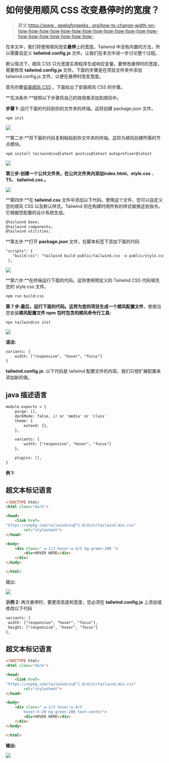 # 如何使用顺风 CSS 改变悬停时的宽度？

> 原文:[https://www . geeksforgeeks . org/how-to-change-width-on-how-how-how-how-how-how-how-how-how-how-how-how-how-how-how-how-how-how-how-how-](https://www.geeksforgeeks.org/how-to-change-the-width-on-hover-using-tailwind-css/)

在本文中，我们将使用顺风改变**悬停**上的宽度。Tailwind 中没有内置的方法，所以需要自定义 **tailwind.config.js** 文件。让我们在本文中进一步讨论整个过程。

默认情况下，顺风 CSS 只为宽度实用程序生成响应变量。要修改悬停时的宽度，需要修改 **tailwind.config.js** 文件。下面的步骤是在项目文件夹中添加 tailwind.config.js 文件，以便在悬停时改变宽度。

首先你要[安装顺风 CSS](https://www.geeksforgeeks.org/css-tailwind-introduction/) 。下面给出了安装顺风 CSS 的步骤。

**先决条件:**按照以下步骤将自己的效用类添加到顺风中。

**步骤 1:** 运行下面的代码到你的文件夹的终端。这将创建 package.json 文件。

```html
npm init 
```

![](img/58823b91e5fd1af01698c6473905d70f.png)

**第二步:**将下面的代码复制粘贴到你文件夹的终端。这将为顺风创建所需的节点模块。

```html
npm install tailwindcss@latest postcss@latest autoprefixer@latest
```

![](img/198aea2f33564cdc645fc297fc5003e2.png)

**第三步:**创建一个公共文件夹，在公共文件夹内添加**index.html、style.css** 、**T5、 **tailwind.css** 。**

![](img/cc8abead48478cd648a5551de2486705.png)

**第四步:**在 **tailwind.css** 文件中添加以下代码。使用这个文件，您可以自定义您的顺风 CSS 以及默认样式。Tailwind 将在构建时用所有的样式替换这些指令。它根据您配置的设计系统生成。

```html
@tailwind base;
@tailwind components;
@tailwind utilities;
```

**第五步:**打开 **package.json** 文件，在脚本标签下添加下面的代码

```html
"scripts": {
   "build:css": "tailwind build public/tailwind.css -o public/style.css"
 },
```

![](img/b881dd05b05623dafca0f66d78008229.png)

**第六步:**在终端运行下面的代码。这将使用预定义的 Tailwind CSS 代码填充您的 style.css 文件。

```html
npm run build:css
```

**第 7 步:**最后，运行下面的代码。这将为您的项目生成一个**顺风配置文件**，使用当您安装**顺风配置文件 npm 包时包含的顺风命令行工具:**

```html
npx tailwindcss init
```

![](img/63eefd67c7315cddfa196f114dc41312.png)

**语法:**

```html
variants: {
    width: ["responsive", "hover", "focus"]
}
```

**tailwind.config.js:** 以下代码是 tailwind 配置文件的内容。我们只想扩展配置来添加新的值。

## java 描述语言

```html
module.exports = {
    purge: [],
    darkMode: false, // or 'media' or 'class'
    theme: {
        extend: {},
    },

    variants: {
        width: ["responsive", "hover", "focus"]
    },

    plugins: [],
}
```

**例 1:**

## 超文本标记语言

```html
<!DOCTYPE html>
<html class="dark">

<head>
    <link href=
"https://unpkg.com/tailwindcss@^1.0/dist/tailwind.min.css"
        rel="stylesheet">
</head>

<body>
    <div class=" w-1/3 hover:w-4/5 bg-green-200 ">
        <div>HOVER HERE</div>
    </div>
</body>

</html>
```

输出:

![](img/11059a59428e863ec9052e5445ce2534.png)

**示例 2:** 再次悬停时，要更改高度和宽度，您必须在 **tailwind.config.js** 上添加或修改以下代码

```html
variants: {
 width: ["responsive", "hover", "focus"],
 height: ["responsive", "hover", "focus"]
},
```

## 超文本标记语言

```html
<!DOCTYPE html>
<html class="dark">

<head>
    <link href=
"https://unpkg.com/tailwindcss@^1.0/dist/tailwind.min.css"
        rel="stylesheet">
</head>

<body>
    <div class=" w-1/3 hover:w-4/5 
        hover:h-20 bg-green-200 text-center">
        <div>HOVER HERE</div>
    </div>
</body>

</html>
```

**输出:**

![](img/334608eeb7cfa4350c8691ee1198df4e.png)
